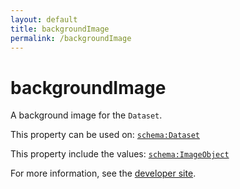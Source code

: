 ```yaml
---
layout: default
title: backgroundImage
permalink: /backgroundImage
---
```


# backgroundImage
A background image for the `Dataset`.

This property can be used on: [`schema:Dataset`](https://schema.org/Dataset)

This property include the values: [`schema:ImageObject`](https://schema.org/ImageObject)

For more information, see the [developer site](https://developer.openactive.io/data-model/types/).